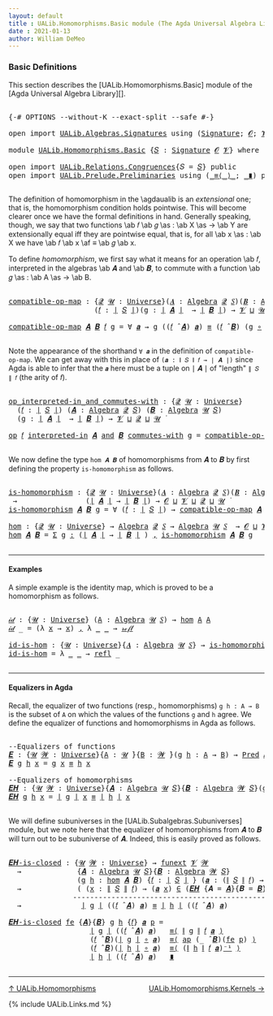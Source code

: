 ```yaml
---
layout: default
title : UALib.Homomorphisms.Basic module (The Agda Universal Algebra Library)
date : 2021-01-13
author: William DeMeo
---
```


### <a id="basic-definitions">Basic Definitions</a>

This section describes the [UALib.Homomorphisms.Basic] module of the [Agda Universal Algebra Library][].

<pre class="Agda">

<a id="317" class="Symbol">{-#</a> <a id="321" class="Keyword">OPTIONS</a> <a id="329" class="Pragma">--without-K</a> <a id="341" class="Pragma">--exact-split</a> <a id="355" class="Pragma">--safe</a> <a id="362" class="Symbol">#-}</a>

<a id="367" class="Keyword">open</a> <a id="372" class="Keyword">import</a> <a id="379" href="UALib.Algebras.Signatures.html" class="Module">UALib.Algebras.Signatures</a> <a id="405" class="Keyword">using</a> <a id="411" class="Symbol">(</a><a id="412" href="UALib.Algebras.Signatures.html#1452" class="Function">Signature</a><a id="421" class="Symbol">;</a> <a id="423" href="universes.html#613" class="Generalizable">𝓞</a><a id="424" class="Symbol">;</a> <a id="426" href="universes.html#617" class="Generalizable">𝓥</a><a id="427" class="Symbol">)</a>

<a id="430" class="Keyword">module</a> <a id="437" href="UALib.Homomorphisms.Basic.html" class="Module">UALib.Homomorphisms.Basic</a> <a id="463" class="Symbol">{</a><a id="464" href="UALib.Homomorphisms.Basic.html#464" class="Bound">𝑆</a> <a id="466" class="Symbol">:</a> <a id="468" href="UALib.Algebras.Signatures.html#1452" class="Function">Signature</a> <a id="478" href="universes.html#613" class="Generalizable">𝓞</a> <a id="480" href="universes.html#617" class="Generalizable">𝓥</a><a id="481" class="Symbol">}</a> <a id="483" class="Keyword">where</a>

<a id="490" class="Keyword">open</a> <a id="495" class="Keyword">import</a> <a id="502" href="UALib.Relations.Congruences.html" class="Module">UALib.Relations.Congruences</a><a id="529" class="Symbol">{</a><a id="530" class="Argument">𝑆</a> <a id="532" class="Symbol">=</a> <a id="534" href="UALib.Homomorphisms.Basic.html#464" class="Bound">𝑆</a><a id="535" class="Symbol">}</a> <a id="537" class="Keyword">public</a>
<a id="544" class="Keyword">open</a> <a id="549" class="Keyword">import</a> <a id="556" href="UALib.Prelude.Preliminaries.html" class="Module">UALib.Prelude.Preliminaries</a> <a id="584" class="Keyword">using</a> <a id="590" class="Symbol">(</a><a id="591" href="MGS-MLTT.html#5997" class="Function Operator">_≡⟨_⟩_</a><a id="597" class="Symbol">;</a> <a id="599" href="MGS-MLTT.html#6079" class="Function Operator">_∎</a><a id="601" class="Symbol">)</a> <a id="603" class="Keyword">public</a>

</pre>

The definition of homomorphism in the \agdaualib is an *extensional* one; that is, the homomorphism condition holds pointwise.  This will become clearer once we have the formal definitions in hand.  Generally speaking, though, we say that two functions \ab 𝑓 \ab 𝑔 \as : \ab X \as → \ab Y are extensionally equal iff they are pointwise equal, that is, for all \ab x \as : \ab X we have \ab 𝑓 \ab x \af ≡ \ab 𝑔 \ab x.

To define *homomorphism*, we first say what it means for an operation \ab 𝑓, interpreted in the algebras \ab 𝑨 and \ab 𝑩, to commute with a function \ab 𝑔 \as : \ab A \as → \ab B.

<pre class="Agda">

<a id="compatible-op-map"></a><a id="1236" href="UALib.Homomorphisms.Basic.html#1236" class="Function">compatible-op-map</a> <a id="1254" class="Symbol">:</a> <a id="1256" class="Symbol">{</a><a id="1257" href="UALib.Homomorphisms.Basic.html#1257" class="Bound">𝓠</a> <a id="1259" href="UALib.Homomorphisms.Basic.html#1259" class="Bound">𝓤</a> <a id="1261" class="Symbol">:</a> <a id="1263" href="universes.html#551" class="Function">Universe</a><a id="1271" class="Symbol">}(</a><a id="1273" href="UALib.Homomorphisms.Basic.html#1273" class="Bound">𝑨</a> <a id="1275" class="Symbol">:</a> <a id="1277" href="UALib.Algebras.Algebras.html#811" class="Function">Algebra</a> <a id="1285" href="UALib.Homomorphisms.Basic.html#1257" class="Bound">𝓠</a> <a id="1287" href="UALib.Homomorphisms.Basic.html#464" class="Bound">𝑆</a><a id="1288" class="Symbol">)(</a><a id="1290" href="UALib.Homomorphisms.Basic.html#1290" class="Bound">𝑩</a> <a id="1292" class="Symbol">:</a> <a id="1294" href="UALib.Algebras.Algebras.html#811" class="Function">Algebra</a> <a id="1302" href="UALib.Homomorphisms.Basic.html#1259" class="Bound">𝓤</a> <a id="1304" href="UALib.Homomorphisms.Basic.html#464" class="Bound">𝑆</a><a id="1305" class="Symbol">)</a>
                    <a id="1327" class="Symbol">(</a><a id="1328" href="UALib.Homomorphisms.Basic.html#1328" class="Bound">𝑓</a> <a id="1330" class="Symbol">:</a> <a id="1332" href="UALib.Prelude.Preliminaries.html#10371" class="Function Operator">∣</a> <a id="1334" href="UALib.Homomorphisms.Basic.html#464" class="Bound">𝑆</a> <a id="1336" href="UALib.Prelude.Preliminaries.html#10371" class="Function Operator">∣</a><a id="1337" class="Symbol">)(</a><a id="1339" href="UALib.Homomorphisms.Basic.html#1339" class="Bound">g</a> <a id="1341" class="Symbol">:</a> <a id="1343" href="UALib.Prelude.Preliminaries.html#10371" class="Function Operator">∣</a> <a id="1345" href="UALib.Homomorphisms.Basic.html#1273" class="Bound">𝑨</a> <a id="1347" href="UALib.Prelude.Preliminaries.html#10371" class="Function Operator">∣</a>  <a id="1350" class="Symbol">→</a> <a id="1352" href="UALib.Prelude.Preliminaries.html#10371" class="Function Operator">∣</a> <a id="1354" href="UALib.Homomorphisms.Basic.html#1290" class="Bound">𝑩</a> <a id="1356" href="UALib.Prelude.Preliminaries.html#10371" class="Function Operator">∣</a><a id="1357" class="Symbol">)</a> <a id="1359" class="Symbol">→</a> <a id="1361" href="UALib.Homomorphisms.Basic.html#480" class="Bound">𝓥</a> <a id="1363" href="Agda.Primitive.html#636" class="Function Operator">⊔</a> <a id="1365" href="UALib.Homomorphisms.Basic.html#1259" class="Bound">𝓤</a> <a id="1367" href="Agda.Primitive.html#636" class="Function Operator">⊔</a> <a id="1369" href="UALib.Homomorphisms.Basic.html#1257" class="Bound">𝓠</a> <a id="1371" href="universes.html#758" class="Function Operator">̇</a>

<a id="1374" href="UALib.Homomorphisms.Basic.html#1236" class="Function">compatible-op-map</a> <a id="1392" href="UALib.Homomorphisms.Basic.html#1392" class="Bound">𝑨</a> <a id="1394" href="UALib.Homomorphisms.Basic.html#1394" class="Bound">𝑩</a> <a id="1396" href="UALib.Homomorphisms.Basic.html#1396" class="Bound">𝑓</a> <a id="1398" href="UALib.Homomorphisms.Basic.html#1398" class="Bound">g</a> <a id="1400" class="Symbol">=</a> <a id="1402" class="Symbol">∀</a> <a id="1404" href="UALib.Homomorphisms.Basic.html#1404" class="Bound">𝒂</a> <a id="1406" class="Symbol">→</a> <a id="1408" href="UALib.Homomorphisms.Basic.html#1398" class="Bound">g</a> <a id="1410" class="Symbol">((</a><a id="1412" href="UALib.Homomorphisms.Basic.html#1396" class="Bound">𝑓</a> <a id="1414" href="UALib.Algebras.Algebras.html#3426" class="Function Operator">̂</a> <a id="1416" href="UALib.Homomorphisms.Basic.html#1392" class="Bound">𝑨</a><a id="1417" class="Symbol">)</a> <a id="1419" href="UALib.Homomorphisms.Basic.html#1404" class="Bound">𝒂</a><a id="1420" class="Symbol">)</a> <a id="1422" href="UALib.Prelude.Preliminaries.html#5654" class="Datatype Operator">≡</a> <a id="1424" class="Symbol">(</a><a id="1425" href="UALib.Homomorphisms.Basic.html#1396" class="Bound">𝑓</a> <a id="1427" href="UALib.Algebras.Algebras.html#3426" class="Function Operator">̂</a> <a id="1429" href="UALib.Homomorphisms.Basic.html#1394" class="Bound">𝑩</a><a id="1430" class="Symbol">)</a> <a id="1432" class="Symbol">(</a><a id="1433" href="UALib.Homomorphisms.Basic.html#1398" class="Bound">g</a> <a id="1435" href="MGS-MLTT.html#3813" class="Function Operator">∘</a> <a id="1437" href="UALib.Homomorphisms.Basic.html#1404" class="Bound">𝒂</a><a id="1438" class="Symbol">)</a>

</pre>

Note the appearance of the shorthand `∀ 𝒂` in the definition of `compatible-op-map`.  We can get away with this in place of `(𝒂 : ∥ 𝑆 ∥ 𝑓 → ∣ 𝑨 ∣)` since Agda is able to infer that the `𝒂` here must be a tuple on ∣ 𝑨 ∣ of "length" `∥ 𝑆 ∥ 𝑓` (the arity of 𝑓).

<pre class="Agda">

<a id="op_interpreted-in_and_commutes-with"></a><a id="1727" href="UALib.Homomorphisms.Basic.html#1727" class="Function Operator">op_interpreted-in_and_commutes-with</a> <a id="1763" class="Symbol">:</a> <a id="1765" class="Symbol">{</a><a id="1766" href="UALib.Homomorphisms.Basic.html#1766" class="Bound">𝓠</a> <a id="1768" href="UALib.Homomorphisms.Basic.html#1768" class="Bound">𝓤</a> <a id="1770" class="Symbol">:</a> <a id="1772" href="universes.html#551" class="Function">Universe</a><a id="1780" class="Symbol">}</a>
  <a id="1784" class="Symbol">(</a><a id="1785" href="UALib.Homomorphisms.Basic.html#1785" class="Bound">𝑓</a> <a id="1787" class="Symbol">:</a> <a id="1789" href="UALib.Prelude.Preliminaries.html#10371" class="Function Operator">∣</a> <a id="1791" href="UALib.Homomorphisms.Basic.html#464" class="Bound">𝑆</a> <a id="1793" href="UALib.Prelude.Preliminaries.html#10371" class="Function Operator">∣</a><a id="1794" class="Symbol">)</a> <a id="1796" class="Symbol">(</a><a id="1797" href="UALib.Homomorphisms.Basic.html#1797" class="Bound">𝑨</a> <a id="1799" class="Symbol">:</a> <a id="1801" href="UALib.Algebras.Algebras.html#811" class="Function">Algebra</a> <a id="1809" href="UALib.Homomorphisms.Basic.html#1766" class="Bound">𝓠</a> <a id="1811" href="UALib.Homomorphisms.Basic.html#464" class="Bound">𝑆</a><a id="1812" class="Symbol">)</a> <a id="1814" class="Symbol">(</a><a id="1815" href="UALib.Homomorphisms.Basic.html#1815" class="Bound">𝑩</a> <a id="1817" class="Symbol">:</a> <a id="1819" href="UALib.Algebras.Algebras.html#811" class="Function">Algebra</a> <a id="1827" href="UALib.Homomorphisms.Basic.html#1768" class="Bound">𝓤</a> <a id="1829" href="UALib.Homomorphisms.Basic.html#464" class="Bound">𝑆</a><a id="1830" class="Symbol">)</a>
  <a id="1834" class="Symbol">(</a><a id="1835" href="UALib.Homomorphisms.Basic.html#1835" class="Bound">g</a> <a id="1837" class="Symbol">:</a> <a id="1839" href="UALib.Prelude.Preliminaries.html#10371" class="Function Operator">∣</a> <a id="1841" href="UALib.Homomorphisms.Basic.html#1797" class="Bound">𝑨</a> <a id="1843" href="UALib.Prelude.Preliminaries.html#10371" class="Function Operator">∣</a>  <a id="1846" class="Symbol">→</a> <a id="1848" href="UALib.Prelude.Preliminaries.html#10371" class="Function Operator">∣</a> <a id="1850" href="UALib.Homomorphisms.Basic.html#1815" class="Bound">𝑩</a> <a id="1852" href="UALib.Prelude.Preliminaries.html#10371" class="Function Operator">∣</a><a id="1853" class="Symbol">)</a> <a id="1855" class="Symbol">→</a> <a id="1857" href="UALib.Homomorphisms.Basic.html#480" class="Bound">𝓥</a> <a id="1859" href="Agda.Primitive.html#636" class="Function Operator">⊔</a> <a id="1861" href="UALib.Homomorphisms.Basic.html#1766" class="Bound">𝓠</a> <a id="1863" href="Agda.Primitive.html#636" class="Function Operator">⊔</a> <a id="1865" href="UALib.Homomorphisms.Basic.html#1768" class="Bound">𝓤</a> <a id="1867" href="universes.html#758" class="Function Operator">̇</a>

<a id="1870" href="UALib.Homomorphisms.Basic.html#1727" class="Function Operator">op</a> <a id="1873" href="UALib.Homomorphisms.Basic.html#1873" class="Bound">𝑓</a> <a id="1875" href="UALib.Homomorphisms.Basic.html#1727" class="Function Operator">interpreted-in</a> <a id="1890" href="UALib.Homomorphisms.Basic.html#1890" class="Bound">𝑨</a> <a id="1892" href="UALib.Homomorphisms.Basic.html#1727" class="Function Operator">and</a> <a id="1896" href="UALib.Homomorphisms.Basic.html#1896" class="Bound">𝑩</a> <a id="1898" href="UALib.Homomorphisms.Basic.html#1727" class="Function Operator">commutes-with</a> <a id="1912" href="UALib.Homomorphisms.Basic.html#1912" class="Bound">g</a> <a id="1914" class="Symbol">=</a> <a id="1916" href="UALib.Homomorphisms.Basic.html#1236" class="Function">compatible-op-map</a> <a id="1934" href="UALib.Homomorphisms.Basic.html#1890" class="Bound">𝑨</a> <a id="1936" href="UALib.Homomorphisms.Basic.html#1896" class="Bound">𝑩</a> <a id="1938" href="UALib.Homomorphisms.Basic.html#1873" class="Bound">𝑓</a> <a id="1940" href="UALib.Homomorphisms.Basic.html#1912" class="Bound">g</a>

</pre>

We now define the type `hom 𝑨 𝑩` of homomorphisms from 𝑨 to 𝑩 by first defining the property `is-homomorphism` as follows.

<pre class="Agda">

<a id="is-homomorphism"></a><a id="2093" href="UALib.Homomorphisms.Basic.html#2093" class="Function">is-homomorphism</a> <a id="2109" class="Symbol">:</a> <a id="2111" class="Symbol">{</a><a id="2112" href="UALib.Homomorphisms.Basic.html#2112" class="Bound">𝓠</a> <a id="2114" href="UALib.Homomorphisms.Basic.html#2114" class="Bound">𝓤</a> <a id="2116" class="Symbol">:</a> <a id="2118" href="universes.html#551" class="Function">Universe</a><a id="2126" class="Symbol">}(</a><a id="2128" href="UALib.Homomorphisms.Basic.html#2128" class="Bound">𝑨</a> <a id="2130" class="Symbol">:</a> <a id="2132" href="UALib.Algebras.Algebras.html#811" class="Function">Algebra</a> <a id="2140" href="UALib.Homomorphisms.Basic.html#2112" class="Bound">𝓠</a> <a id="2142" href="UALib.Homomorphisms.Basic.html#464" class="Bound">𝑆</a><a id="2143" class="Symbol">)(</a><a id="2145" href="UALib.Homomorphisms.Basic.html#2145" class="Bound">𝑩</a> <a id="2147" class="Symbol">:</a> <a id="2149" href="UALib.Algebras.Algebras.html#811" class="Function">Algebra</a> <a id="2157" href="UALib.Homomorphisms.Basic.html#2114" class="Bound">𝓤</a> <a id="2159" href="UALib.Homomorphisms.Basic.html#464" class="Bound">𝑆</a><a id="2160" class="Symbol">)</a>
 <a id="2163" class="Symbol">→</a>                <a id="2180" class="Symbol">(</a><a id="2181" href="UALib.Prelude.Preliminaries.html#10371" class="Function Operator">∣</a> <a id="2183" href="UALib.Homomorphisms.Basic.html#2128" class="Bound">𝑨</a> <a id="2185" href="UALib.Prelude.Preliminaries.html#10371" class="Function Operator">∣</a> <a id="2187" class="Symbol">→</a> <a id="2189" href="UALib.Prelude.Preliminaries.html#10371" class="Function Operator">∣</a> <a id="2191" href="UALib.Homomorphisms.Basic.html#2145" class="Bound">𝑩</a> <a id="2193" href="UALib.Prelude.Preliminaries.html#10371" class="Function Operator">∣</a><a id="2194" class="Symbol">)</a> <a id="2196" class="Symbol">→</a> <a id="2198" href="UALib.Homomorphisms.Basic.html#478" class="Bound">𝓞</a> <a id="2200" href="Agda.Primitive.html#636" class="Function Operator">⊔</a> <a id="2202" href="UALib.Homomorphisms.Basic.html#480" class="Bound">𝓥</a> <a id="2204" href="Agda.Primitive.html#636" class="Function Operator">⊔</a> <a id="2206" href="UALib.Homomorphisms.Basic.html#2112" class="Bound">𝓠</a> <a id="2208" href="Agda.Primitive.html#636" class="Function Operator">⊔</a> <a id="2210" href="UALib.Homomorphisms.Basic.html#2114" class="Bound">𝓤</a> <a id="2212" href="universes.html#758" class="Function Operator">̇</a>
<a id="2214" href="UALib.Homomorphisms.Basic.html#2093" class="Function">is-homomorphism</a> <a id="2230" href="UALib.Homomorphisms.Basic.html#2230" class="Bound">𝑨</a> <a id="2232" href="UALib.Homomorphisms.Basic.html#2232" class="Bound">𝑩</a> <a id="2234" href="UALib.Homomorphisms.Basic.html#2234" class="Bound">g</a> <a id="2236" class="Symbol">=</a> <a id="2238" class="Symbol">∀</a> <a id="2240" class="Symbol">(</a><a id="2241" href="UALib.Homomorphisms.Basic.html#2241" class="Bound">𝑓</a> <a id="2243" class="Symbol">:</a> <a id="2245" href="UALib.Prelude.Preliminaries.html#10371" class="Function Operator">∣</a> <a id="2247" href="UALib.Homomorphisms.Basic.html#464" class="Bound">𝑆</a> <a id="2249" href="UALib.Prelude.Preliminaries.html#10371" class="Function Operator">∣</a><a id="2250" class="Symbol">)</a> <a id="2252" class="Symbol">→</a> <a id="2254" href="UALib.Homomorphisms.Basic.html#1236" class="Function">compatible-op-map</a> <a id="2272" href="UALib.Homomorphisms.Basic.html#2230" class="Bound">𝑨</a> <a id="2274" href="UALib.Homomorphisms.Basic.html#2232" class="Bound">𝑩</a> <a id="2276" href="UALib.Homomorphisms.Basic.html#2241" class="Bound">𝑓</a> <a id="2278" href="UALib.Homomorphisms.Basic.html#2234" class="Bound">g</a>

<a id="hom"></a><a id="2281" href="UALib.Homomorphisms.Basic.html#2281" class="Function">hom</a> <a id="2285" class="Symbol">:</a> <a id="2287" class="Symbol">{</a><a id="2288" href="UALib.Homomorphisms.Basic.html#2288" class="Bound">𝓠</a> <a id="2290" href="UALib.Homomorphisms.Basic.html#2290" class="Bound">𝓤</a> <a id="2292" class="Symbol">:</a> <a id="2294" href="universes.html#551" class="Function">Universe</a><a id="2302" class="Symbol">}</a> <a id="2304" class="Symbol">→</a> <a id="2306" href="UALib.Algebras.Algebras.html#811" class="Function">Algebra</a> <a id="2314" href="UALib.Homomorphisms.Basic.html#2288" class="Bound">𝓠</a> <a id="2316" href="UALib.Homomorphisms.Basic.html#464" class="Bound">𝑆</a> <a id="2318" class="Symbol">→</a> <a id="2320" href="UALib.Algebras.Algebras.html#811" class="Function">Algebra</a> <a id="2328" href="UALib.Homomorphisms.Basic.html#2290" class="Bound">𝓤</a> <a id="2330" href="UALib.Homomorphisms.Basic.html#464" class="Bound">𝑆</a>  <a id="2333" class="Symbol">→</a> <a id="2335" href="UALib.Homomorphisms.Basic.html#478" class="Bound">𝓞</a> <a id="2337" href="Agda.Primitive.html#636" class="Function Operator">⊔</a> <a id="2339" href="UALib.Homomorphisms.Basic.html#480" class="Bound">𝓥</a> <a id="2341" href="Agda.Primitive.html#636" class="Function Operator">⊔</a> <a id="2343" href="UALib.Homomorphisms.Basic.html#2288" class="Bound">𝓠</a> <a id="2345" href="Agda.Primitive.html#636" class="Function Operator">⊔</a> <a id="2347" href="UALib.Homomorphisms.Basic.html#2290" class="Bound">𝓤</a> <a id="2349" href="universes.html#758" class="Function Operator">̇</a>
<a id="2351" href="UALib.Homomorphisms.Basic.html#2281" class="Function">hom</a> <a id="2355" href="UALib.Homomorphisms.Basic.html#2355" class="Bound">𝑨</a> <a id="2357" href="UALib.Homomorphisms.Basic.html#2357" class="Bound">𝑩</a> <a id="2359" class="Symbol">=</a> <a id="2361" href="MGS-MLTT.html#3074" class="Function">Σ</a> <a id="2363" href="UALib.Homomorphisms.Basic.html#2363" class="Bound">g</a> <a id="2365" href="MGS-MLTT.html#3074" class="Function">꞉</a> <a id="2367" class="Symbol">(</a><a id="2368" href="UALib.Prelude.Preliminaries.html#10371" class="Function Operator">∣</a> <a id="2370" href="UALib.Homomorphisms.Basic.html#2355" class="Bound">𝑨</a> <a id="2372" href="UALib.Prelude.Preliminaries.html#10371" class="Function Operator">∣</a> <a id="2374" class="Symbol">→</a> <a id="2376" href="UALib.Prelude.Preliminaries.html#10371" class="Function Operator">∣</a> <a id="2378" href="UALib.Homomorphisms.Basic.html#2357" class="Bound">𝑩</a> <a id="2380" href="UALib.Prelude.Preliminaries.html#10371" class="Function Operator">∣</a> <a id="2382" class="Symbol">)</a> <a id="2384" href="MGS-MLTT.html#3074" class="Function">,</a> <a id="2386" href="UALib.Homomorphisms.Basic.html#2093" class="Function">is-homomorphism</a> <a id="2402" href="UALib.Homomorphisms.Basic.html#2355" class="Bound">𝑨</a> <a id="2404" href="UALib.Homomorphisms.Basic.html#2357" class="Bound">𝑩</a> <a id="2406" href="UALib.Homomorphisms.Basic.html#2363" class="Bound">g</a>

</pre>

---------------------------------------------

#### <a id="examples">Examples</a>

A simple example is the identity map, which is proved to be a homomorphism as follows.

<pre class="Agda">

<a id="𝒾𝒹"></a><a id="2606" href="UALib.Homomorphisms.Basic.html#2606" class="Function">𝒾𝒹</a> <a id="2609" class="Symbol">:</a> <a id="2611" class="Symbol">{</a><a id="2612" href="UALib.Homomorphisms.Basic.html#2612" class="Bound">𝓤</a> <a id="2614" class="Symbol">:</a> <a id="2616" href="universes.html#551" class="Function">Universe</a><a id="2624" class="Symbol">}</a> <a id="2626" class="Symbol">(</a><a id="2627" href="UALib.Homomorphisms.Basic.html#2627" class="Bound">A</a> <a id="2629" class="Symbol">:</a> <a id="2631" href="UALib.Algebras.Algebras.html#811" class="Function">Algebra</a> <a id="2639" href="UALib.Homomorphisms.Basic.html#2612" class="Bound">𝓤</a> <a id="2641" href="UALib.Homomorphisms.Basic.html#464" class="Bound">𝑆</a><a id="2642" class="Symbol">)</a> <a id="2644" class="Symbol">→</a> <a id="2646" href="UALib.Homomorphisms.Basic.html#2281" class="Function">hom</a> <a id="2650" href="UALib.Homomorphisms.Basic.html#2627" class="Bound">A</a> <a id="2652" href="UALib.Homomorphisms.Basic.html#2627" class="Bound">A</a>
<a id="2654" href="UALib.Homomorphisms.Basic.html#2606" class="Function">𝒾𝒹</a> <a id="2657" class="Symbol">_</a> <a id="2659" class="Symbol">=</a> <a id="2661" class="Symbol">(λ</a> <a id="2664" href="UALib.Homomorphisms.Basic.html#2664" class="Bound">x</a> <a id="2666" class="Symbol">→</a> <a id="2668" href="UALib.Homomorphisms.Basic.html#2664" class="Bound">x</a><a id="2669" class="Symbol">)</a> <a id="2671" href="UALib.Prelude.Preliminaries.html#5763" class="InductiveConstructor Operator">,</a> <a id="2673" class="Symbol">λ</a> <a id="2675" href="UALib.Homomorphisms.Basic.html#2675" class="Bound">_</a> <a id="2677" href="UALib.Homomorphisms.Basic.html#2677" class="Bound">_</a> <a id="2679" class="Symbol">→</a> <a id="2681" href="MGS-MLTT.html#4221" class="InductiveConstructor">𝓇ℯ𝒻𝓁</a>

<a id="id-is-hom"></a><a id="2687" href="UALib.Homomorphisms.Basic.html#2687" class="Function">id-is-hom</a> <a id="2697" class="Symbol">:</a> <a id="2699" class="Symbol">{</a><a id="2700" href="UALib.Homomorphisms.Basic.html#2700" class="Bound">𝓤</a> <a id="2702" class="Symbol">:</a> <a id="2704" href="universes.html#551" class="Function">Universe</a><a id="2712" class="Symbol">}{</a><a id="2714" href="UALib.Homomorphisms.Basic.html#2714" class="Bound">𝑨</a> <a id="2716" class="Symbol">:</a> <a id="2718" href="UALib.Algebras.Algebras.html#811" class="Function">Algebra</a> <a id="2726" href="UALib.Homomorphisms.Basic.html#2700" class="Bound">𝓤</a> <a id="2728" href="UALib.Homomorphisms.Basic.html#464" class="Bound">𝑆</a><a id="2729" class="Symbol">}</a> <a id="2731" class="Symbol">→</a> <a id="2733" href="UALib.Homomorphisms.Basic.html#2093" class="Function">is-homomorphism</a> <a id="2749" href="UALib.Homomorphisms.Basic.html#2714" class="Bound">𝑨</a> <a id="2751" href="UALib.Homomorphisms.Basic.html#2714" class="Bound">𝑨</a> <a id="2753" class="Symbol">(</a><a id="2754" href="MGS-MLTT.html#3778" class="Function">𝑖𝑑</a> <a id="2757" href="UALib.Prelude.Preliminaries.html#10371" class="Function Operator">∣</a> <a id="2759" href="UALib.Homomorphisms.Basic.html#2714" class="Bound">𝑨</a> <a id="2761" href="UALib.Prelude.Preliminaries.html#10371" class="Function Operator">∣</a><a id="2762" class="Symbol">)</a>
<a id="2764" href="UALib.Homomorphisms.Basic.html#2687" class="Function">id-is-hom</a> <a id="2774" class="Symbol">=</a> <a id="2776" class="Symbol">λ</a> <a id="2778" href="UALib.Homomorphisms.Basic.html#2778" class="Bound">_</a> <a id="2780" href="UALib.Homomorphisms.Basic.html#2780" class="Bound">_</a> <a id="2782" class="Symbol">→</a> <a id="2784" href="UALib.Prelude.Preliminaries.html#5690" class="InductiveConstructor">refl</a> <a id="2789" class="Symbol">_</a>

</pre>

------------------------------------------------------------------

#### <a id="equalizers-in-agda">Equalizers in Agda</a>

Recall, the equalizer of two functions (resp., homomorphisms) `g h : A → B` is the subset of `A` on which the values of the functions `g` and `h` agree.  We define the equalizer of functions and homomorphisms in Agda as follows.

<pre class="Agda">

<a id="3172" class="Comment">--Equalizers of functions</a>
<a id="𝑬"></a><a id="3198" href="UALib.Homomorphisms.Basic.html#3198" class="Function">𝑬</a> <a id="3200" class="Symbol">:</a> <a id="3202" class="Symbol">{</a><a id="3203" href="UALib.Homomorphisms.Basic.html#3203" class="Bound">𝓤</a> <a id="3205" href="UALib.Homomorphisms.Basic.html#3205" class="Bound">𝓦</a> <a id="3207" class="Symbol">:</a> <a id="3209" href="universes.html#551" class="Function">Universe</a><a id="3217" class="Symbol">}{</a><a id="3219" href="UALib.Homomorphisms.Basic.html#3219" class="Bound">A</a> <a id="3221" class="Symbol">:</a> <a id="3223" href="UALib.Homomorphisms.Basic.html#3203" class="Bound">𝓤</a> <a id="3225" href="universes.html#758" class="Function Operator">̇</a><a id="3226" class="Symbol">}{</a><a id="3228" href="UALib.Homomorphisms.Basic.html#3228" class="Bound">B</a> <a id="3230" class="Symbol">:</a> <a id="3232" href="UALib.Homomorphisms.Basic.html#3205" class="Bound">𝓦</a> <a id="3234" href="universes.html#758" class="Function Operator">̇</a><a id="3235" class="Symbol">}(</a><a id="3237" href="UALib.Homomorphisms.Basic.html#3237" class="Bound">g</a> <a id="3239" href="UALib.Homomorphisms.Basic.html#3239" class="Bound">h</a> <a id="3241" class="Symbol">:</a> <a id="3243" href="UALib.Homomorphisms.Basic.html#3219" class="Bound">A</a> <a id="3245" class="Symbol">→</a> <a id="3247" href="UALib.Homomorphisms.Basic.html#3228" class="Bound">B</a><a id="3248" class="Symbol">)</a> <a id="3250" class="Symbol">→</a> <a id="3252" href="UALib.Relations.Unary.html#1066" class="Function">Pred</a> <a id="3257" href="UALib.Homomorphisms.Basic.html#3219" class="Bound">A</a> <a id="3259" href="UALib.Homomorphisms.Basic.html#3205" class="Bound">𝓦</a>
<a id="3261" href="UALib.Homomorphisms.Basic.html#3198" class="Function">𝑬</a> <a id="3263" href="UALib.Homomorphisms.Basic.html#3263" class="Bound">g</a> <a id="3265" href="UALib.Homomorphisms.Basic.html#3265" class="Bound">h</a> <a id="3267" href="UALib.Homomorphisms.Basic.html#3267" class="Bound">x</a> <a id="3269" class="Symbol">=</a> <a id="3271" href="UALib.Homomorphisms.Basic.html#3263" class="Bound">g</a> <a id="3273" href="UALib.Homomorphisms.Basic.html#3267" class="Bound">x</a> <a id="3275" href="UALib.Prelude.Preliminaries.html#5654" class="Datatype Operator">≡</a> <a id="3277" href="UALib.Homomorphisms.Basic.html#3265" class="Bound">h</a> <a id="3279" href="UALib.Homomorphisms.Basic.html#3267" class="Bound">x</a>

<a id="3282" class="Comment">--Equalizers of homomorphisms</a>
<a id="𝑬𝑯"></a><a id="3312" href="UALib.Homomorphisms.Basic.html#3312" class="Function">𝑬𝑯</a> <a id="3315" class="Symbol">:</a> <a id="3317" class="Symbol">{</a><a id="3318" href="UALib.Homomorphisms.Basic.html#3318" class="Bound">𝓤</a> <a id="3320" href="UALib.Homomorphisms.Basic.html#3320" class="Bound">𝓦</a> <a id="3322" class="Symbol">:</a> <a id="3324" href="universes.html#551" class="Function">Universe</a><a id="3332" class="Symbol">}{</a><a id="3334" href="UALib.Homomorphisms.Basic.html#3334" class="Bound">𝑨</a> <a id="3336" class="Symbol">:</a> <a id="3338" href="UALib.Algebras.Algebras.html#811" class="Function">Algebra</a> <a id="3346" href="UALib.Homomorphisms.Basic.html#3318" class="Bound">𝓤</a> <a id="3348" href="UALib.Homomorphisms.Basic.html#464" class="Bound">𝑆</a><a id="3349" class="Symbol">}{</a><a id="3351" href="UALib.Homomorphisms.Basic.html#3351" class="Bound">𝑩</a> <a id="3353" class="Symbol">:</a> <a id="3355" href="UALib.Algebras.Algebras.html#811" class="Function">Algebra</a> <a id="3363" href="UALib.Homomorphisms.Basic.html#3320" class="Bound">𝓦</a> <a id="3365" href="UALib.Homomorphisms.Basic.html#464" class="Bound">𝑆</a><a id="3366" class="Symbol">}(</a><a id="3368" href="UALib.Homomorphisms.Basic.html#3368" class="Bound">g</a> <a id="3370" href="UALib.Homomorphisms.Basic.html#3370" class="Bound">h</a> <a id="3372" class="Symbol">:</a> <a id="3374" href="UALib.Homomorphisms.Basic.html#2281" class="Function">hom</a> <a id="3378" href="UALib.Homomorphisms.Basic.html#3334" class="Bound">𝑨</a> <a id="3380" href="UALib.Homomorphisms.Basic.html#3351" class="Bound">𝑩</a><a id="3381" class="Symbol">)</a> <a id="3383" class="Symbol">→</a> <a id="3385" href="UALib.Relations.Unary.html#1066" class="Function">Pred</a> <a id="3390" href="UALib.Prelude.Preliminaries.html#10371" class="Function Operator">∣</a> <a id="3392" href="UALib.Homomorphisms.Basic.html#3334" class="Bound">𝑨</a> <a id="3394" href="UALib.Prelude.Preliminaries.html#10371" class="Function Operator">∣</a> <a id="3396" href="UALib.Homomorphisms.Basic.html#3320" class="Bound">𝓦</a>
<a id="3398" href="UALib.Homomorphisms.Basic.html#3312" class="Function">𝑬𝑯</a> <a id="3401" href="UALib.Homomorphisms.Basic.html#3401" class="Bound">g</a> <a id="3403" href="UALib.Homomorphisms.Basic.html#3403" class="Bound">h</a> <a id="3405" href="UALib.Homomorphisms.Basic.html#3405" class="Bound">x</a> <a id="3407" class="Symbol">=</a> <a id="3409" href="UALib.Prelude.Preliminaries.html#10371" class="Function Operator">∣</a> <a id="3411" href="UALib.Homomorphisms.Basic.html#3401" class="Bound">g</a> <a id="3413" href="UALib.Prelude.Preliminaries.html#10371" class="Function Operator">∣</a> <a id="3415" href="UALib.Homomorphisms.Basic.html#3405" class="Bound">x</a> <a id="3417" href="UALib.Prelude.Preliminaries.html#5654" class="Datatype Operator">≡</a> <a id="3419" href="UALib.Prelude.Preliminaries.html#10371" class="Function Operator">∣</a> <a id="3421" href="UALib.Homomorphisms.Basic.html#3403" class="Bound">h</a> <a id="3423" href="UALib.Prelude.Preliminaries.html#10371" class="Function Operator">∣</a> <a id="3425" href="UALib.Homomorphisms.Basic.html#3405" class="Bound">x</a>

</pre>

We will define subuniverses in the [UALib.Subalgebras.Subuniverses] module, but we note here that the equalizer of homomorphisms from 𝑨 to 𝑩 will turn out to be subuniverse of 𝑨.  Indeed, this is easily proved as follows.

<pre class="Agda">

<a id="𝑬𝑯-is-closed"></a><a id="3677" href="UALib.Homomorphisms.Basic.html#3677" class="Function">𝑬𝑯-is-closed</a> <a id="3690" class="Symbol">:</a> <a id="3692" class="Symbol">{</a><a id="3693" href="UALib.Homomorphisms.Basic.html#3693" class="Bound">𝓤</a> <a id="3695" href="UALib.Homomorphisms.Basic.html#3695" class="Bound">𝓦</a> <a id="3697" class="Symbol">:</a> <a id="3699" href="universes.html#551" class="Function">Universe</a><a id="3707" class="Symbol">}</a> <a id="3709" class="Symbol">→</a> <a id="3711" href="MGS-FunExt-from-Univalence.html#393" class="Function">funext</a> <a id="3718" href="UALib.Homomorphisms.Basic.html#480" class="Bound">𝓥</a> <a id="3720" href="UALib.Homomorphisms.Basic.html#3695" class="Bound">𝓦</a>
  <a id="3724" class="Symbol">→</a>             <a id="3738" class="Symbol">{</a><a id="3739" href="UALib.Homomorphisms.Basic.html#3739" class="Bound">𝑨</a> <a id="3741" class="Symbol">:</a> <a id="3743" href="UALib.Algebras.Algebras.html#811" class="Function">Algebra</a> <a id="3751" href="UALib.Homomorphisms.Basic.html#3693" class="Bound">𝓤</a> <a id="3753" href="UALib.Homomorphisms.Basic.html#464" class="Bound">𝑆</a><a id="3754" class="Symbol">}{</a><a id="3756" href="UALib.Homomorphisms.Basic.html#3756" class="Bound">𝑩</a> <a id="3758" class="Symbol">:</a> <a id="3760" href="UALib.Algebras.Algebras.html#811" class="Function">Algebra</a> <a id="3768" href="UALib.Homomorphisms.Basic.html#3695" class="Bound">𝓦</a> <a id="3770" href="UALib.Homomorphisms.Basic.html#464" class="Bound">𝑆</a><a id="3771" class="Symbol">}</a>
                <a id="3789" class="Symbol">(</a><a id="3790" href="UALib.Homomorphisms.Basic.html#3790" class="Bound">g</a> <a id="3792" href="UALib.Homomorphisms.Basic.html#3792" class="Bound">h</a> <a id="3794" class="Symbol">:</a> <a id="3796" href="UALib.Homomorphisms.Basic.html#2281" class="Function">hom</a> <a id="3800" href="UALib.Homomorphisms.Basic.html#3739" class="Bound">𝑨</a> <a id="3802" href="UALib.Homomorphisms.Basic.html#3756" class="Bound">𝑩</a><a id="3803" class="Symbol">)</a> <a id="3805" class="Symbol">{</a><a id="3806" href="UALib.Homomorphisms.Basic.html#3806" class="Bound">𝑓</a> <a id="3808" class="Symbol">:</a> <a id="3810" href="UALib.Prelude.Preliminaries.html#10371" class="Function Operator">∣</a> <a id="3812" href="UALib.Homomorphisms.Basic.html#464" class="Bound">𝑆</a> <a id="3814" href="UALib.Prelude.Preliminaries.html#10371" class="Function Operator">∣</a> <a id="3816" class="Symbol">}</a> <a id="3818" class="Symbol">(</a><a id="3819" href="UALib.Homomorphisms.Basic.html#3819" class="Bound">𝒂</a> <a id="3821" class="Symbol">:</a> <a id="3823" class="Symbol">(</a><a id="3824" href="UALib.Prelude.Preliminaries.html#10452" class="Function Operator">∥</a> <a id="3826" href="UALib.Homomorphisms.Basic.html#464" class="Bound">𝑆</a> <a id="3828" href="UALib.Prelude.Preliminaries.html#10452" class="Function Operator">∥</a> <a id="3830" href="UALib.Homomorphisms.Basic.html#3806" class="Bound">𝑓</a><a id="3831" class="Symbol">)</a> <a id="3833" class="Symbol">→</a> <a id="3835" href="UALib.Prelude.Preliminaries.html#10371" class="Function Operator">∣</a> <a id="3837" href="UALib.Homomorphisms.Basic.html#3739" class="Bound">𝑨</a> <a id="3839" href="UALib.Prelude.Preliminaries.html#10371" class="Function Operator">∣</a><a id="3840" class="Symbol">)</a>
  <a id="3844" class="Symbol">→</a>             <a id="3858" class="Symbol">(</a> <a id="3860" class="Symbol">(</a><a id="3861" href="UALib.Homomorphisms.Basic.html#3861" class="Bound">x</a> <a id="3863" class="Symbol">:</a> <a id="3865" href="UALib.Prelude.Preliminaries.html#10452" class="Function Operator">∥</a> <a id="3867" href="UALib.Homomorphisms.Basic.html#464" class="Bound">𝑆</a> <a id="3869" href="UALib.Prelude.Preliminaries.html#10452" class="Function Operator">∥</a> <a id="3871" href="UALib.Homomorphisms.Basic.html#3806" class="Bound">𝑓</a><a id="3872" class="Symbol">)</a> <a id="3874" class="Symbol">→</a> <a id="3876" class="Symbol">(</a><a id="3877" href="UALib.Homomorphisms.Basic.html#3819" class="Bound">𝒂</a> <a id="3879" href="UALib.Homomorphisms.Basic.html#3861" class="Bound">x</a><a id="3880" class="Symbol">)</a> <a id="3882" href="UALib.Relations.Unary.html#2667" class="Function Operator">∈</a> <a id="3884" class="Symbol">(</a><a id="3885" href="UALib.Homomorphisms.Basic.html#3312" class="Function">𝑬𝑯</a> <a id="3888" class="Symbol">{</a><a id="3889" class="Argument">𝑨</a> <a id="3891" class="Symbol">=</a> <a id="3893" href="UALib.Homomorphisms.Basic.html#3739" class="Bound">𝑨</a><a id="3894" class="Symbol">}{</a><a id="3896" class="Argument">𝑩</a> <a id="3898" class="Symbol">=</a> <a id="3900" href="UALib.Homomorphisms.Basic.html#3756" class="Bound">𝑩</a><a id="3901" class="Symbol">}</a> <a id="3903" href="UALib.Homomorphisms.Basic.html#3790" class="Bound">g</a> <a id="3905" href="UALib.Homomorphisms.Basic.html#3792" class="Bound">h</a><a id="3906" class="Symbol">)</a> <a id="3908" class="Symbol">)</a>
               <a id="3925" class="Comment">---------------------------------------------------</a>
  <a id="3979" class="Symbol">→</a>              <a id="3994" href="UALib.Prelude.Preliminaries.html#10371" class="Function Operator">∣</a> <a id="3996" href="UALib.Homomorphisms.Basic.html#3790" class="Bound">g</a> <a id="3998" href="UALib.Prelude.Preliminaries.html#10371" class="Function Operator">∣</a> <a id="4000" class="Symbol">((</a><a id="4002" href="UALib.Homomorphisms.Basic.html#3806" class="Bound">𝑓</a> <a id="4004" href="UALib.Algebras.Algebras.html#3426" class="Function Operator">̂</a> <a id="4006" href="UALib.Homomorphisms.Basic.html#3739" class="Bound">𝑨</a><a id="4007" class="Symbol">)</a> <a id="4009" href="UALib.Homomorphisms.Basic.html#3819" class="Bound">𝒂</a><a id="4010" class="Symbol">)</a> <a id="4012" href="UALib.Prelude.Preliminaries.html#5654" class="Datatype Operator">≡</a> <a id="4014" href="UALib.Prelude.Preliminaries.html#10371" class="Function Operator">∣</a> <a id="4016" href="UALib.Homomorphisms.Basic.html#3792" class="Bound">h</a> <a id="4018" href="UALib.Prelude.Preliminaries.html#10371" class="Function Operator">∣</a> <a id="4020" class="Symbol">((</a><a id="4022" href="UALib.Homomorphisms.Basic.html#3806" class="Bound">𝑓</a> <a id="4024" href="UALib.Algebras.Algebras.html#3426" class="Function Operator">̂</a> <a id="4026" href="UALib.Homomorphisms.Basic.html#3739" class="Bound">𝑨</a><a id="4027" class="Symbol">)</a> <a id="4029" href="UALib.Homomorphisms.Basic.html#3819" class="Bound">𝒂</a><a id="4030" class="Symbol">)</a>

<a id="4033" href="UALib.Homomorphisms.Basic.html#3677" class="Function">𝑬𝑯-is-closed</a> <a id="4046" href="UALib.Homomorphisms.Basic.html#4046" class="Bound">fe</a> <a id="4049" class="Symbol">{</a><a id="4050" href="UALib.Homomorphisms.Basic.html#4050" class="Bound">𝑨</a><a id="4051" class="Symbol">}{</a><a id="4053" href="UALib.Homomorphisms.Basic.html#4053" class="Bound">𝑩</a><a id="4054" class="Symbol">}</a> <a id="4056" href="UALib.Homomorphisms.Basic.html#4056" class="Bound">g</a> <a id="4058" href="UALib.Homomorphisms.Basic.html#4058" class="Bound">h</a> <a id="4060" class="Symbol">{</a><a id="4061" href="UALib.Homomorphisms.Basic.html#4061" class="Bound">𝑓</a><a id="4062" class="Symbol">}</a> <a id="4064" href="UALib.Homomorphisms.Basic.html#4064" class="Bound">𝒂</a> <a id="4066" href="UALib.Homomorphisms.Basic.html#4066" class="Bound">p</a> <a id="4068" class="Symbol">=</a>
                   <a id="4089" href="UALib.Prelude.Preliminaries.html#10371" class="Function Operator">∣</a> <a id="4091" href="UALib.Homomorphisms.Basic.html#4056" class="Bound">g</a> <a id="4093" href="UALib.Prelude.Preliminaries.html#10371" class="Function Operator">∣</a> <a id="4095" class="Symbol">((</a><a id="4097" href="UALib.Homomorphisms.Basic.html#4061" class="Bound">𝑓</a> <a id="4099" href="UALib.Algebras.Algebras.html#3426" class="Function Operator">̂</a> <a id="4101" href="UALib.Homomorphisms.Basic.html#4050" class="Bound">𝑨</a><a id="4102" class="Symbol">)</a> <a id="4104" href="UALib.Homomorphisms.Basic.html#4064" class="Bound">𝒂</a><a id="4105" class="Symbol">)</a>   <a id="4109" href="MGS-MLTT.html#5997" class="Function Operator">≡⟨</a> <a id="4112" href="UALib.Prelude.Preliminaries.html#10452" class="Function Operator">∥</a> <a id="4114" href="UALib.Homomorphisms.Basic.html#4056" class="Bound">g</a> <a id="4116" href="UALib.Prelude.Preliminaries.html#10452" class="Function Operator">∥</a> <a id="4118" href="UALib.Homomorphisms.Basic.html#4061" class="Bound">𝑓</a> <a id="4120" href="UALib.Homomorphisms.Basic.html#4064" class="Bound">𝒂</a> <a id="4122" href="MGS-MLTT.html#5997" class="Function Operator">⟩</a>
                   <a id="4143" class="Symbol">(</a><a id="4144" href="UALib.Homomorphisms.Basic.html#4061" class="Bound">𝑓</a> <a id="4146" href="UALib.Algebras.Algebras.html#3426" class="Function Operator">̂</a> <a id="4148" href="UALib.Homomorphisms.Basic.html#4053" class="Bound">𝑩</a><a id="4149" class="Symbol">)(</a><a id="4151" href="UALib.Prelude.Preliminaries.html#10371" class="Function Operator">∣</a> <a id="4153" href="UALib.Homomorphisms.Basic.html#4056" class="Bound">g</a> <a id="4155" href="UALib.Prelude.Preliminaries.html#10371" class="Function Operator">∣</a> <a id="4157" href="MGS-MLTT.html#3813" class="Function Operator">∘</a> <a id="4159" href="UALib.Homomorphisms.Basic.html#4064" class="Bound">𝒂</a><a id="4160" class="Symbol">)</a>  <a id="4163" href="MGS-MLTT.html#5997" class="Function Operator">≡⟨</a> <a id="4166" href="MGS-MLTT.html#6613" class="Function">ap</a> <a id="4169" class="Symbol">(_</a> <a id="4172" href="UALib.Algebras.Algebras.html#3426" class="Function Operator">̂</a> <a id="4174" href="UALib.Homomorphisms.Basic.html#4053" class="Bound">𝑩</a><a id="4175" class="Symbol">)(</a><a id="4177" href="UALib.Homomorphisms.Basic.html#4046" class="Bound">fe</a> <a id="4180" href="UALib.Homomorphisms.Basic.html#4066" class="Bound">p</a><a id="4181" class="Symbol">)</a> <a id="4183" href="MGS-MLTT.html#5997" class="Function Operator">⟩</a>
                   <a id="4204" class="Symbol">(</a><a id="4205" href="UALib.Homomorphisms.Basic.html#4061" class="Bound">𝑓</a> <a id="4207" href="UALib.Algebras.Algebras.html#3426" class="Function Operator">̂</a> <a id="4209" href="UALib.Homomorphisms.Basic.html#4053" class="Bound">𝑩</a><a id="4210" class="Symbol">)(</a><a id="4212" href="UALib.Prelude.Preliminaries.html#10371" class="Function Operator">∣</a> <a id="4214" href="UALib.Homomorphisms.Basic.html#4058" class="Bound">h</a> <a id="4216" href="UALib.Prelude.Preliminaries.html#10371" class="Function Operator">∣</a> <a id="4218" href="MGS-MLTT.html#3813" class="Function Operator">∘</a> <a id="4220" href="UALib.Homomorphisms.Basic.html#4064" class="Bound">𝒂</a><a id="4221" class="Symbol">)</a>  <a id="4224" href="MGS-MLTT.html#5997" class="Function Operator">≡⟨</a> <a id="4227" class="Symbol">(</a><a id="4228" href="UALib.Prelude.Preliminaries.html#10452" class="Function Operator">∥</a> <a id="4230" href="UALib.Homomorphisms.Basic.html#4058" class="Bound">h</a> <a id="4232" href="UALib.Prelude.Preliminaries.html#10452" class="Function Operator">∥</a> <a id="4234" href="UALib.Homomorphisms.Basic.html#4061" class="Bound">𝑓</a> <a id="4236" href="UALib.Homomorphisms.Basic.html#4064" class="Bound">𝒂</a><a id="4237" class="Symbol">)</a><a id="4238" href="MGS-MLTT.html#6125" class="Function Operator">⁻¹</a> <a id="4241" href="MGS-MLTT.html#5997" class="Function Operator">⟩</a>
                   <a id="4262" href="UALib.Prelude.Preliminaries.html#10371" class="Function Operator">∣</a> <a id="4264" href="UALib.Homomorphisms.Basic.html#4058" class="Bound">h</a> <a id="4266" href="UALib.Prelude.Preliminaries.html#10371" class="Function Operator">∣</a> <a id="4268" class="Symbol">((</a><a id="4270" href="UALib.Homomorphisms.Basic.html#4061" class="Bound">𝑓</a> <a id="4272" href="UALib.Algebras.Algebras.html#3426" class="Function Operator">̂</a> <a id="4274" href="UALib.Homomorphisms.Basic.html#4050" class="Bound">𝑨</a><a id="4275" class="Symbol">)</a> <a id="4277" href="UALib.Homomorphisms.Basic.html#4064" class="Bound">𝒂</a><a id="4278" class="Symbol">)</a>   <a id="4282" href="MGS-MLTT.html#6079" class="Function Operator">∎</a>

</pre>

--------------------------------------

[↑ UALib.Homomorphisms](UALib.Homomorphisms.html)
<span style="float:right;">[UALib.Homomorphisms.Kernels →](UALib.Homomorphisms.Kernels.html)</span>

{% include UALib.Links.md %}
